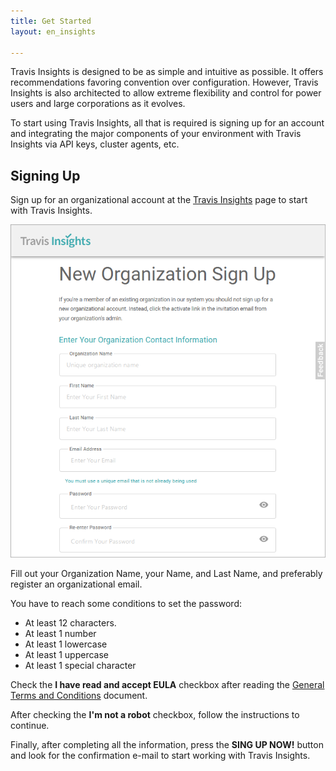 ```yaml
---
title: Get Started
layout: en_insights

---
```


Travis Insights is designed to be as simple and intuitive as possible.  It offers recommendations favoring convention over configuration. However, Travis Insights is also architected to allow extreme flexibility and control for power users and large corporations as it evolves.

To start using Travis Insights, all that is required is signing up for an account and integrating the major components of your environment with Travis Insights via API keys, cluster agents, etc.

## Signing Up
Sign up for an organizational account at the [Travis Insights](https://srenitydashboard.io/users/sign_up) page to start with Travis Insights. 

![registration](/user/images-insights/Registration.png)

Fill out your Organization Name, your Name, and Last Name, and preferably register an organizational email.

You have to reach some conditions to set the password:
- At least 12 characters.
- At least 1 number
- At least 1 lowercase
- At least 1 uppercase
- At least 1 special character

Check the **I have read and accept EULA** checkbox after reading  the [General  Terms and Conditions](https://srenitydashboard.io/pages/eula) document.

After checking the **I'm not a robot** checkbox, follow the instructions to continue. 

Finally, after completing all the information, press the **SING UP NOW!** button and look for the confirmation e-mail to start working with Travis Insights.

